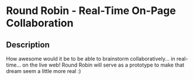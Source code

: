 Round Robin - Real-Time On-Page Collaboration
=============================================

Description
-----------

How awesome would it be to be able to brainstorm collaboratively... in real-time... on the live web! Round Robin will
serve as a prototype to make that dream seem a little more real :)

